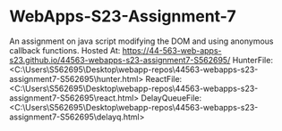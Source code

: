 # WebApps-S23-Assignment-7
An assignment on java script modifying the DOM and using anonymous callback functions.
Hosted At: <https://44-563-web-apps-s23.github.io/44563-webapps-s23-assignment7-S562695/>
HunterFile: <C:\Users\S562695\Desktop\webapp-repos\44563-webapps-s23-assignment7-S562695\hunter.html>
ReactFile: <C:\Users\S562695\Desktop\webapp-repos\44563-webapps-s23-assignment7-S562695\react.html>
DelayQueueFile: <C:\Users\S562695\Desktop\webapp-repos\44563-webapps-s23-assignment7-S562695\delayq.html>
